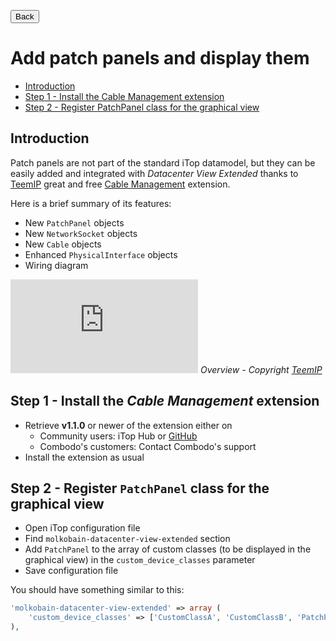 <button onclick="history.back()">Back</button>

# Add patch panels and display them

* [Introduction](#introduction)
* [Step 1 - Install the Cable Management extension](#step-1---install-the-cable-management-extension)
* [Step 2 - Register PatchPanel class for the graphical view](#step-2---register-patchpanel-class-for-the-graphical-view)

## Introduction

Patch panels are not part of the standard iTop datamodel, but they can be easily added and integrated with _Datacenter View Extended_ thanks to [TeemIP](https://www.teemip.net/) great and free [Cable Management](https://wiki.teemip.net/doku.php?id=extensions:teemip-cable-mgmt) extension.

Here is a brief summary of its features:
* New `PatchPanel` objects
* New `NetworkSocket` objects
* New `Cable` objects
* Enhanced `PhysicalInterface` objects
* Wiring diagram

![](https://wiki.teemip.net/lib/exe/fetch.php?media=extensions:cabling_scenarios.png)
_Overview - Copyright [TeemIP](https://www.teemip.net)_

## Step 1 - Install the _Cable Management_ extension

* Retrieve **v1.1.0** or newer of the extension either on
  * Community users: iTop Hub or [GitHub](https://github.com/TeemIp/teemip-cable-mgmt)
  * Combodo's customers: Contact Combodo's support
* Install the extension as usual

## Step 2 - Register `PatchPanel` class for the graphical view

* Open iTop configuration file
* Find `molkobain-datacenter-view-extended` section
* Add `PatchPanel` to the array of custom classes (to be displayed in the graphical view) in the `custom_device_classes` parameter
* Save configuration file

You should have something similar to this:
```php
'molkobain-datacenter-view-extended' => array (
    'custom_device_classes' => ['CustomClassA', 'CustomClassB', 'PatchPanel'],
),
```



